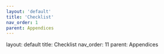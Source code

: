 ```yaml
---
layout: 'default'
title: 'Checklist'
nav_order: 1
parent: Appendices
---
```



layout: default
title: Checklist
nav_order: 11
parent: Appendices

